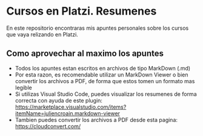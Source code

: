 # Cursos en Platzi. Resumenes

En este repositorio encontraras mis apuntes personales sobre los cursos que vaya relizando en Platzi.

## Como aprovechar al maximo los apuntes

- Todos los apuntes estan escritos en archivos de tipo MarkDown (.md)
- Por esta razon, es recomendable utilizar un MarkDown Viewer o bien convertir los archivos a PDF, de forma que estos tomen un formato mas legible
- Si utilizas Visual Studio Code, puedes visualizar los resumenes de forma correcta con ayuda de este plugin: <https://marketplace.visualstudio.com/items?itemName=juliencroain.markdown-viewer>
- Tambien puedes convertir los archivos a PDF desde esta pagina: <https://cloudconvert.com/>
